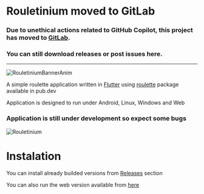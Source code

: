 # Rouletinium moved to GitLab
### Due to unethical actions related to GitHub Copilot, this project has moved to [GitLab](https://gitlab.com/Skeletonek/Rouletinium).
### You can still download releases or post issues here.

---

![RouletiniumBannerAnim](https://user-images.githubusercontent.com/41450243/202514418-841388cd-5021-4c99-8a0f-bb7668bd4c0b.gif)

A simple roulette application written in [Flutter](https://flutter.dev/) using [roulette](https://pub.dev/packages/roulette) package available in pub.dev

Application is designed to run under Android, Linux, Windows and Web

### Application is still under development so expect some bugs

![Rouletinium](https://user-images.githubusercontent.com/41450243/202514860-a005ab73-2f4f-4087-91c3-4d959d48f486.png)

# Instalation
You can install already builded versions from [Releases](https://github.com/Skeletonek/Rouletinium/releases) section

You can also run the web version available from [here](https://rouletinium.skeletonek.com/)
